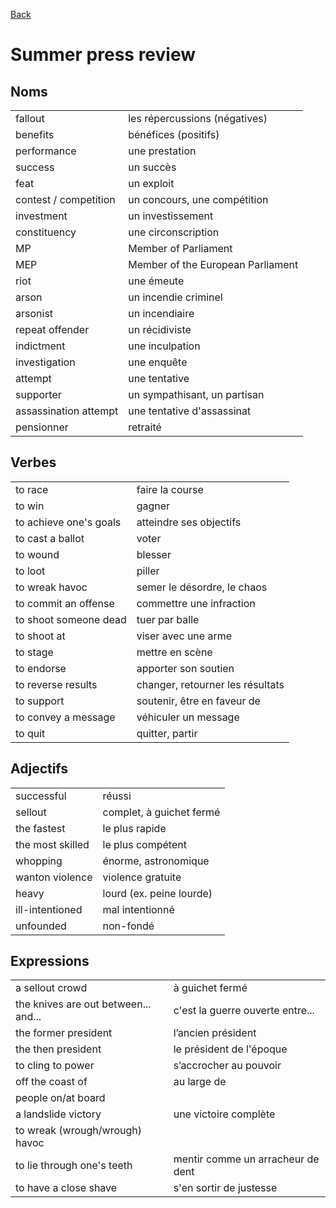 [Back](../README.md)

# Summer press review

## Noms

|||
|-|-|
|fallout|les répercussions (négatives)|
|benefits|bénéfices (positifs)|
|performance|une prestation|
|success|un succès|
|feat|un exploit|
|contest / competition|un concours, une compétition|
|investment|un investissement|
|constituency|une circonscription|
|MP|Member of Parliament|
|MEP|Member of the European Parliament|
|riot|une émeute|
|arson|un incendie criminel|
|arsonist|un incendiaire|
|repeat offender|un récidiviste|
|indictment|une inculpation|
|investigation|une enquête|
|attempt|une tentative|
|supporter|un sympathisant, un partisan|
|assassination attempt|une tentative d'assassinat|
|pensionner|retraité|

## Verbes

|||
|-|-|
|to race|faire la course|
|to win|gagner|
|to achieve one's goals|atteindre ses objectifs|
|to cast a ballot|voter|
|to wound|blesser|
|to loot|piller|
|to wreak havoc|semer le désordre, le chaos|
|to commit an offense|commettre une infraction|
|to shoot someone dead|tuer par balle|
|to shoot at|viser avec une arme|
|to stage|mettre en scène|
|to endorse|apporter son soutien|
|to reverse results|changer, retourner les résultats|
|to support|soutenir, être en faveur de|
|to convey a message|véhiculer un message|
|to quit|quitter, partir|

## Adjectifs

|||
|-|-|
|successful|réussi|
|sellout|complet, à guichet fermé|
|the fastest|le plus rapide|
|the most skilled|le plus compétent|
|whopping|énorme, astronomique|
|wanton violence|violence gratuite|
|heavy|lourd (ex. peine lourde)|
|ill-intentioned|mal intentionné|
|unfounded|non-fondé|

## Expressions

|||
|-|-|
|a sellout crowd|à guichet fermé|
|the knives are out between... and...|c'est la guerre ouverte entre...|
|the former president|l’ancien président|
|the then president|le président de l'époque|
|to cling to power|s’accrocher au pouvoir|
|off the coast of|au large de|
|people on/at board||
|a landslide victory|une victoire complète|
|to wreak (wrough/wrough) havoc||
|to lie through one's teeth|mentir comme un arracheur de dent|
| to have a close shave|s'en sortir de justesse|
